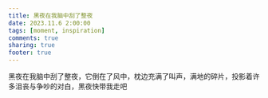 ```yaml
---
title: 黑夜在我脑中刮了整夜
date: 2023.11.6 2:00:00
tags: [moment, inspiration]
comments: true
sharing: true
footer: true
---
```

黑夜在我脑中刮了整夜，它倒在了风中，枕边充满了叫声，满地的碎片，投影着许多沮丧与争吵的对白，黑夜快带我走吧

